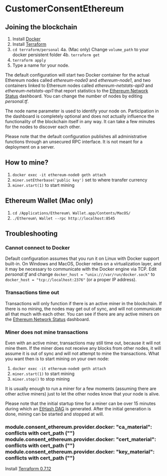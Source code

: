 # CustomerConsentEthereum

## Joining the blockchain

 1. Install [Docker](https://www.docker.com/)
 2. Install [Terraform](https://www.terraform.io/)
 3. `cd terraform/personal`
 4a. (Mac only) Change `volume_path` to your docker persistent folder
 4b. `terraform get`
 5. `terraform apply`
 6. Type a name for your node.

The default configuration will start two Docker container for the actual Ethereum nodes called *ethereum-node0* and *ethereum-node1*, and two containers linked to Ethereum nodes called *ethereum-netstats-api0* and *ethereum-netstats-api1* that report statistics to the [Ethereum Network Status](http://35.156.138.143:3000/) dashboard. You can change the number of nodes by editing *personal.tf*.

The node name parameter is used to identify your node on. Participation in the dashboard is completely optional and does not actually influence the functionality of the blockchain itself in any way. It can take a few minutes for the nodes to discover each other.

Please note that the default configuration publishes all administrative functions through an unsecured RPC interface. It is not meant for a deployment on a server.

## How to mine?
 1. `docker exec -it ethereum-node0 geth attach`
 2. `miner.setEtherbase('public key')` set to where transfer currency
 3. `miner.start(1)` to start mining

## Ethereum Wallet (Mac only)
 1. `cd /Applications/Ethereum\ Wallet.app/Contents/MacOS/`
 2. `./Ethereum\ Wallet --rpc http://localhost:8545`

## Troubleshooting

### Cannot connect to Docker

Default configuration assumes that you run it on Linux with Docker support built-in. On Windows and MacOS, Docker relies on a virtualization layer, and it may be necessary to communicate with the Docker engine via TCP. Edit *personal.tf* and change `docker_host = "unix:///var/run/docker.sock"` to `docker_host = "tcp://localhost:2376"` (or a proper IP address).

### Transactions time out

Transactions will only function if there is an active miner in the blockchain. If there is no mining, the nodes may get out of sync, and will not communicate all that much with each other. You can see if there are any active miners on the [Ethereum Network Status](http://35.156.138.143:3000/) dashboard.

### Miner does not mine transactions

Even with an active miner, transactions may still time out, because it will not mine them. If the miner does not receive any blocks from other nodes, it will assume it is out of sync and will not attempt to mine the transactions. What you want then is to start mining on your own node:

 1. `docker exec -it ethereum-node0 geth attach`
 2. `miner.start(1)` to start mining
 3. `miner.stop()` to stop mining

It is usually enough to run a miner for a few moments (assuming there are other active miners) just to let the other nodes know that your node is alive.

Please note that the initial startup time for a miner can be over 15 minutes during which an [EtHash DAG](https://github.com/ethereum/wiki/wiki/Ethash-DAG) is generated. After the initial generation is done, mining can be started and stopped at will.

### module.consent_ethereum.provider.docker: "ca_material": conflicts with cert_path ("") module.consent_ethereum.provider.docker: "cert_material": conflicts with cert_path ("") module.consent_ethereum.provider.docker: "key_material": conflicts with cert_path ("")

Install [Terraform 0.7.12](https://releases.hashicorp.com/terraform/0.7.12/)
